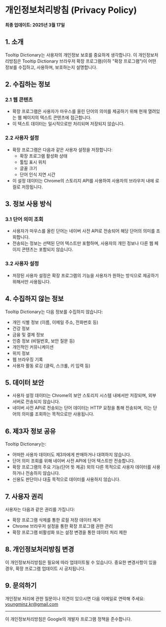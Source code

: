 # 개인정보처리방침 (Privacy Policy)

**최종 업데이트: 2025년 3월 17일**

## 1. 소개

Tooltip Dictionary는 사용자의 개인정보 보호를 중요하게 생각합니다. 이 개인정보처리방침은 Tooltip Dictionary 브라우저 확장 프로그램(이하 "확장 프로그램")이 어떤 정보를 수집하고, 사용하며, 보호하는지 설명합니다.

## 2. 수집하는 정보

### 2.1 웹 콘텐츠
- 확장 프로그램은 사용자가 마우스를 올린 단어의 의미를 제공하기 위해 현재 열려있는 웹 페이지의 텍스트 콘텐츠에 접근합니다.
- 이 텍스트 데이터는 일시적으로만 처리되며 저장되지 않습니다.

### 2.2 사용자 설정
- 확장 프로그램은 다음과 같은 사용자 설정을 저장합니다:
  - 확장 프로그램 활성화 상태
  - 툴팁 표시 위치
  - 글꼴 크기
  - 단어 인식 지연 시간
- 이 설정 데이터는 Chrome의 스토리지 API를 사용하여 사용자의 브라우저 내에 로컬로 저장됩니다.

## 3. 정보 사용 방식

### 3.1 단어 의미 조회
- 사용자가 마우스를 올린 단어는 네이버 사전 API로 전송되어 해당 단어의 의미를 조회합니다.
- 전송되는 정보는 선택된 단어 텍스트만 포함하며, 사용자의 개인 정보나 다른 웹 페이지 콘텐츠는 포함되지 않습니다.

### 3.2 사용자 설정
- 저장된 사용자 설정은 확장 프로그램의 기능을 사용자가 원하는 방식으로 제공하기 위해서만 사용됩니다.

## 4. 수집하지 않는 정보

Tooltip Dictionary는 다음 정보를 수집하지 않습니다:
- 개인 식별 정보 (이름, 이메일 주소, 전화번호 등)
- 건강 정보
- 금융 및 결제 정보
- 인증 정보 (비밀번호, 보안 질문 등)
- 개인적인 커뮤니케이션
- 위치 정보
- 웹 브라우징 기록
- 사용자 활동 로깅 (클릭, 스크롤, 키 입력 등)

## 5. 데이터 보안

- 사용자 설정 데이터는 Chrome의 보안 스토리지 시스템 내에서만 저장되며, 외부 서버로 전송되지 않습니다.
- 네이버 사전 API로 전송되는 단어 데이터는 HTTP 요청을 통해 전송되며, 이는 단어의 의미를 조회하는 목적으로만 사용됩니다.

## 6. 제3자 정보 공유

Tooltip Dictionary는:
- 어떠한 사용자 데이터도 제3자에게 판매하거나 대여하지 않습니다.
- 단어 의미 조회를 위해 네이버 사전 API에 단어 텍스트만 전송합니다.
- 확장 프로그램의 주요 기능(단어 뜻 제공) 외의 다른 목적으로 사용자 데이터를 사용하거나 전송하지 않습니다.
- 신용도 판단이나 대출 목적으로 데이터를 사용하지 않습니다.

## 7. 사용자 권리

사용자는 다음과 같은 권리를 가집니다:
- 확장 프로그램 삭제를 통한 로컬 저장 데이터 제거
- Chrome 브라우저 설정을 통한 확장 프로그램 권한 관리
- 확장 프로그램 비활성화 또는 설정 변경을 통한 데이터 처리 제한

## 8. 개인정보처리방침 변경

이 개인정보처리방침은 필요에 따라 업데이트될 수 있습니다. 중요한 변경사항이 있을 경우, 확장 프로그램 업데이트 시 공지됩니다.

## 9. 문의하기

개인정보 처리에 관한 질문이나 의견이 있으시면 다음 이메일로 연락해 주세요: youngminz.kr@gmail.com

---

이 개인정보처리방침은 Google의 개발자 프로그램 정책을 준수합니다.
